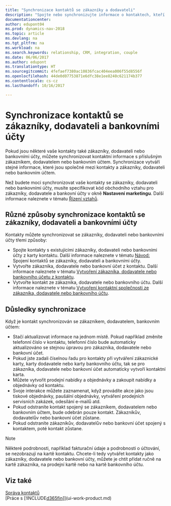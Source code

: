 ```yaml
---
title: "Synchronizace kontaktů se zákazníky a dodavateli"
description: "Spojte nebo synchronizujte informace o kontaktech, kteří jsou také zákazníci, dodavatelé nebo bankovními účty. Informace aktualizujte na jednom místě. "
documentationcenter: 
author: edupont04
ms.prod: dynamics-nav-2018
ms.topic: article
ms.devlang: na
ms.tgt_pltfrm: na
ms.workload: na
ms.search.keywords: relationship, CRM, integration, couple
ms.date: 06/06/2017
ms.author: edupont
ms.translationtype: HT
ms.sourcegitcommit: 4fefaef7380ac10836fcac404eea006f55d8556f
ms.openlocfilehash: 44de0d07753871e6dfc38e1ee8240c621174b377
ms.contentlocale: cs-cz
ms.lasthandoff: 10/16/2017

---
```

# <a name="synchronizing-contacts-with-customers-vendors-and-bank-accounts"></a>Synchronizace kontaktů se zákazníky, dodavateli a bankovními účty
Pokud jsou některé vaše kontakty také zákazníky, dodavateli nebo bankovními účty, můžete synchronizovat kontaktní informace s příslušným zákazníkem, dodavatelem nebo bankovním účtem. Synchronizace vytváří stejné informace, které jsou společné mezi kontakty a zákazníky, dodavateli nebo bankovním účtem.  

Než budete moci synchronizovat vaše kontakty se zákazníky, dodavateli nebo bankovními účty, musíte specifikovat kód obchodního vztahu pro zákazníky, dodavatele a bankovní účty v okně **Nastavení marketingu**. Další informace naleznete v tématu [Řízení vztahů](marketing-setup-marketing.md).

## <a name="different-ways-to-synchronize-contacts-with-customers-vendors-and-bank-accounts"></a>Různé způsoby synchronizace kontaktů se zákazníky, dodavateli a bankovními účty
Kontakty můžete synchronizovat se zákazníky, dodavateli nebo bankovními účty třemi způsoby:

* Spojte kontakty s existujícími zákazníky, dodavateli nebo bankovními účty z karty kontaktu. Další informace naleznete v tématu [Návod: ](marketing-how-link-contact.md)Spojení kontaktů se zákazníky, dodavateli a bankovními účty.
* Vytvořte zákazníka, dodavatele nebo bankovní účet z kontaktu. Další informace naleznete v tématu [Vytvoření zákazníka, dodavatele nebo bankovního účetu z kontaktu](marketing-how-create-contacts-new-customers-vendors-bank-accounts.md).
* Vytvořte kontakt ze zákazníka, dodavatele nebo bankovního účtu. Další informace naleznete v tématu [Vytvoření kontaktní společnosti ze zákazníka, dodavatele nebo bankovního účtu](marketing-how-create-contact-companies.md).

## <a name="consequences-of-synchronization"></a>Důsledky synchronizace
Když je kontakt synchronizován se zákazníkem, dodavatelem, bankovním účtem:

* Stačí aktualizovat informace na jednom místě. Pokud například změníte telefonní číslo v kontaktu, telefonní číslo bude automaticky aktualizováno se stejnou úpravou pro zákazníka, dodavatele nebo bankovní účet.
* Pokud jste zadali číselnou řadu pro kontakty při vytváření zákaznické karty, karty dodavatele nebo karty bankovního účtu, tak se pro zákazníka, dodavatele nebo bankovní účet automaticky vytvoří kontaktní karta.
* Můžete vytvořit prodejní nabídky a objednávky a zakoupit nabídky a objednávky od kontaktu.
* Svoje interakce můžete zaznamenat, když provádíte akce jako jsou tiskové objednávky, paušální objednávky, vytváření prodejních servisních zakázek, odesílání e-mailů atd.
* Pokud odstraníte kontakt spojený se zákazníkem, dodavatelem nebo bankovním účtem, bude odebrán pouze kontakt. Zákazníkův, dodavatelův nebo bankovní účet zůstane.
* Pokud odstraníte zákazníkův, dodavatelův nebo bankovní účet spojený s kontaktem, poté kontakt zůstane.

> [!NOTE]  
>   Některé podrobnosti, například fakturační údaje a podrobnosti o účtování, se nezobrazují na kartě kontaktu. Chcete-li tedy vytvářet kontakty jako zákazníky, dodavatele nebo bankovní účty, můžete je chtít přidat ručně na kartě zákazníka, na prodejní kartě nebo na kartě bankovního účtu.

## <a name="see-also"></a>Viz také
[Správa kontaktů](marketing-contacts.md)  
[Práce s [!INCLUDE[d365fin](includes/d365fin_md.md)]](ui-work-product.md)

